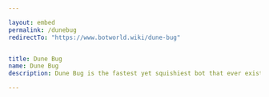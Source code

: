 ```yaml
---

layout: embed
permalink: /dunebug
redirectTo: "https://www.botworld.wiki/dune-bug"


title: Dune Bug
name: Dune Bug
description: Dune Bug is the fastest yet squishiest bot that ever existed in game. However, both of its rolling abilities provide high surviving capability. Also good damage output. - Speciality: very aggressive, requires specific answers - Note: can do AoE damage with Piercing Shots - Combos: Hypercharge, Grouping

---
```

